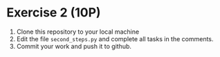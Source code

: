 # Exercise 2 (10P)

1. Clone this repository to your local machine
2. Edit the file `second_steps.py` and complete all tasks in the comments.
3. Commit your work and push it to github.
